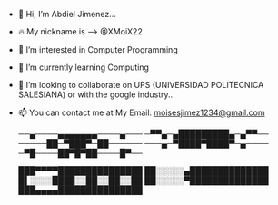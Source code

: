 - 👋 Hi, I’m Abdiel Jimenez...
- 🔥 My nickname is --> @XMoiX22 
- 👀 I’m interested in Computer Programming
- 🌱 I’m currently learning Computing
- 💞️ I’m looking to collaborate on UPS (UNIVERSIDAD POLITECNICA SALESIANA) or with the google industry..
- 📫 You can contact me at My Email: moisesjimez1234@gmail.com

    ──▄────▄▄▄▄▄▄▄────▄───
    ─▀▀▄─▄█████████▄─▄▀▀──
    ─────██─▀███▀─██──────
    ───▄─▀████▀████▀─▄────
    ─▀█────██▀█▀██────█▀──
    
    ███▀▀▀▀███████████████
    ██░░░░░▄██████████████
    █▌░░░░████░░██░░██░░██
    ██░░░░░▀██████████████
    ███▄▄▄▄███████████████

<!---
XMoiX22/XMoiX22 is a ✨ special ✨ repository because its `README.md` (this file) appears on your GitHub profile.
You can click the Preview link to take a look at your changes.
--->
